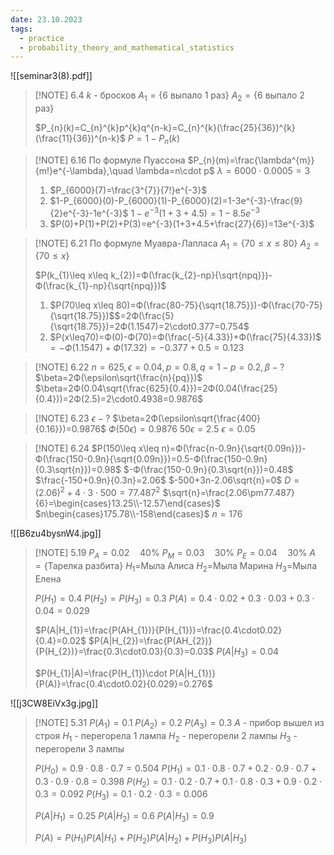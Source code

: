 ```yaml
---
date: 23.10.2023
tags:
  - practice
  - probability_theory_and_mathematical_statistics
---
```

![[seminar3(8).pdf]]

> [!NOTE] 6.4
> $k$ - бросков
> $A_{1}=\{\text{6 выпало 1 раз}\}$
> $A_{2}=\{\text{6 выпало 2 раз}\}$
> 
> $P_{n}(k)=C_{n}^{k}p^{k}q^{n-k}=C_{n}^{k}(\frac{25}{36})^{k}(\frac{11}{36})^{n-k}$
> $P=1-P_{n}(k)$


> [!NOTE] 6.16
> По формуле Пуассона
> $P_{n}(m)=\frac{\lambda^{m}}{m!}e^{-\lambda},\quad \lambda=n\cdot p$
> $\lambda=6000\cdot 0.0005=3$
> 1. $P_{6000}(7)=\frac{3^{7}}{7!}e^{-3}$
> 2. $1-P_{6000}(0)-P_{6000}(1)-P_{6000}(2)=1-3e^{-3}-\frac{9}{2}e^{-3}-1e^{-3}$
>    $1-e^{-3}(1+3+4.5)=1-8.5e^{-3}$
> 3. $P(0)+P(1)+P(2)+P(3)=e^{-3}(1+3+4.5+\frac{27}{6})=13e^{-3}$


> [!NOTE] 6.21
> По формуле Муавра-Лапласа
> $A_{1}=\{70\leq x\leq 80\}$
> $A_{2}=\{70\leq x\}$
> 
> $P(k_{1}\leq x\leq k_{2})=Ф(\frac{k_{2}-np}{\sqrt{npq}})-Ф(\frac{k_{1}-np}{\sqrt{npq}})$
> 
> 1. $P(70\leq x\leq 80)=Ф(\frac{80-75}{\sqrt{18.75}})-Ф(\frac{70-75}{\sqrt{18.75}})$$=2Ф(\frac{5}{\sqrt{18.75}})=2Ф(1.1547)=2\cdot0.377=0.754$
> 2. $P(x\leq70)=Ф(0)-Ф(70)=Ф(\frac{-5}{4.33})+Ф(\frac{75}{4.33})$$=-Ф(1.1547)+Ф(17.32)=-0.377+0.5=0.123$


> [!NOTE] 6.22
> $n=625, \epsilon=0.04, p=0.8, q=1-p=0.2, \beta-?$
> $\beta=2Ф(\epsilon\sqrt{\frac{n}{pq}})$
> $\beta=2Ф(0.04\sqrt{\frac{625}{0.4}})=2Ф(0.04(\frac{25}{0.4}))=2Ф(2.5)=2\cdot0.4938=0.9876$


> [!NOTE] 6.23
> $\epsilon-?$
> $\beta=2Ф(\epsilon\sqrt{\frac{400}{0.16}})=0.9876$
> $Ф(50\epsilon)=0.9876$
> $50\epsilon=2.5$
> $\epsilon=0.05$


> [!NOTE] 6.24
> $P(150\leq x\leq n)=Ф(\frac{n-0.9n}{\sqrt{0.09n}})-Ф(\frac{150-0.9n}{\sqrt{0.09n}})=0.5-Ф(\frac{150-0.9n}{0.3\sqrt{n}})=0.98$
> $-Ф(\frac{150-0.9n}{0.3\sqrt{n}})=0.48$
> $\frac{-150+0.9n}{0.3n}=2.06$
> $-500+3n-2.06\sqrt{n}=0$
> $D=(2.06)^{2}+4\cdot3\cdot500=77.487^{2}$
> $\sqrt{n}=\frac{2.06\pm77.487}{6}=\begin{cases}13.25\\-12.57\end{cases}$
> $n\begin{cases}175.78\\-158\end{cases}$
> $n=176$


![[B6zu4bysnW4.jpg]]
> [!NOTE] 5.19
> $P_{A}=0.02\quad40\%$
> $P_{M}=0.03\quad30\%$
> $P_{E}=0.04\quad30\%$
> $A=\{\text{Тарелка разбита}\}$
> $H_{1}=$Мыла Алиса
> $H_{2}=$Мыла Марина
> $H_{3}=$Мыла Елена
> 
> $P(H_{1})=0.4$
> $P(H_{2})=P(H_{3})=0.3$
> $P(A)=0.4\cdot0.02+0.3\cdot0.03+0.3\cdot0.04=0.029$
> 
> $P(A|H_{1})=\frac{P(AH_{1})}{P(H_{1})}=\frac{0.4\cdot0.02}{0.4}=0.02$
> $P(A|H_{2})=\frac{P(AH_{2})}{P(H_{2})}=\frac{0.3\cdot0.03}{0.3}=0.03$
> $P(A|H_{3})=0.04$
> 
> $P(H_{1}|A)=\frac{P(H_{1})\cdot P(A|H_{1})}{P(A)}=\frac{0.4\cdot0.02}{0.029}=0.276$

![[j3CW8EiVx3g.jpg]]
> [!NOTE] 5.31
> $P(A_1)=0.1$
> $P(A_2)=0.2$
> $P(A_3)=0.3$
> $A$ - прибор вышел из строя
> $H_{1}$ - перегорела 1 лампа
> $H_{2}$ - перегорели 2 лампы
> $H_{3}$ - перегорели 3 лампы
> 
> $P(H_{0})=0.9\cdot0.8\cdot0.7=0.504$
> $P(H_{1})=0.1\cdot0.8\cdot0.7+0.2\cdot0.9\cdot0.7+0.3\cdot0.9\cdot0.8=0.398$
> $P(H_{2})=0.1\cdot0.2\cdot0.7+0.1\cdot0.8\cdot0.3+0.9\cdot0.2\cdot0.3=0.092$
> $P(H_{3})=0.1\cdot0.2\cdot0.3=0.006$
> 
> $P(A|H_{1})=0.25$
> $P(A|H_{2})=0.6$
> $P(A|H_{3})=0.9$
> 
> $P(A)=P(H_{1})P(A|H_{1})+P(H_{2})P(A|H_{2})+P(H_{3})P(A|H_{3})$



